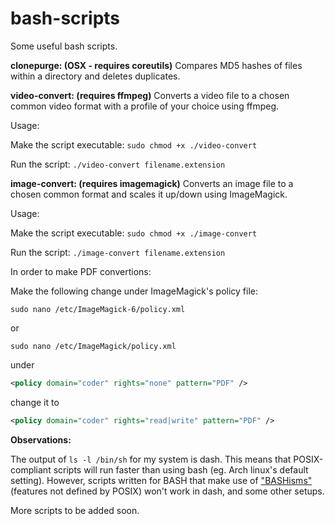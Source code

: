 # bash-scripts
Some useful bash scripts.

**clonepurge: (OSX - requires coreutils)**
Compares MD5 hashes of files within a directory and deletes duplicates.

**video-convert: (requires ffmpeg)**
Converts a video file to a chosen common video format with a profile of your choice using ffmpeg.


Usage: 

Make the script executable:
`sudo chmod +x ./video-convert`

Run the script: 
`./video-convert filename.extension`

**image-convert: (requires imagemagick)**
Converts an image file to a chosen common format and scales it up/down using ImageMagick.


Usage: 

Make the script executable:
`sudo chmod +x ./image-convert`

Run the script: 
`./image-convert filename.extension`

In order to make PDF convertions:

Make the following change under ImageMagick's policy file:

`sudo nano /etc/ImageMagick-6/policy.xml`

or

`sudo nano /etc/ImageMagick/policy.xml`

under

```xml
<policy domain="coder" rights="none" pattern="PDF" />
```
change it to 
```xml
<policy domain="coder" rights="read|write" pattern="PDF" />
```

**Observations:**

The output of `ls -l /bin/sh` for my system is dash. This means that POSIX-compliant scripts will run faster than using bash (eg. Arch linux's default setting). However, scripts written for BASH that make use of ["BASHisms"](https://mywiki.wooledge.org/Bashism) (features not defined by POSIX) won't work in dash, and some other setups.

More scripts to be added soon.
